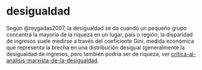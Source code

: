 # desigualdad

Según @reygadas2007, la desigualdad se da cuando un pequeño grupo concentra la mayoría de la riqueza en un lugar, país o región; la disparidad de ingresos suele medirse a través del coeficiente Gini, medida económica que representa la brecha en una distribución desigual (generalmente la desigualdad de ingresos, pero también podría ser de riqueza, ver [critica-al-analisis-marxista-de-la-desigualdad](critica-al-analisis-marxista-de-la-desigualdad.md).
